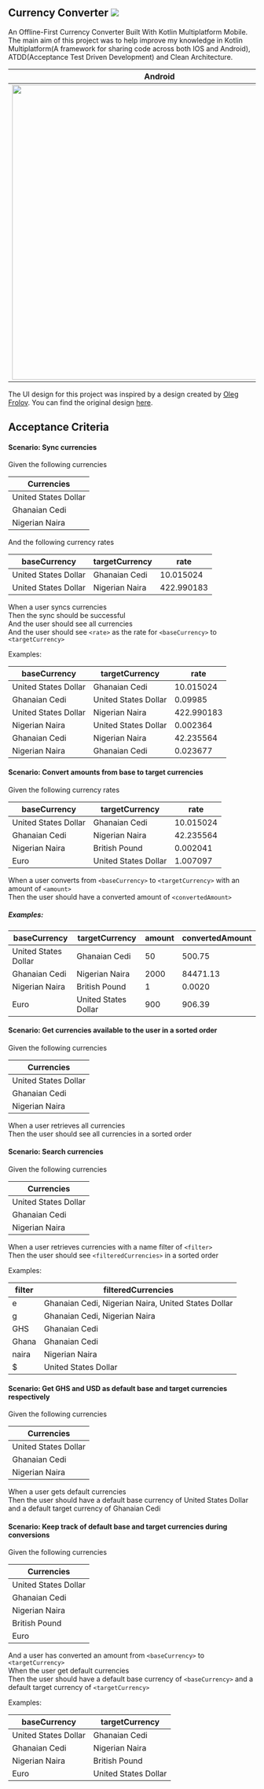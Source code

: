 ## Currency Converter ![](https://github.com/KwabenBerko/Currency-Converter/actions/workflows/master.yml/badge.svg)

An Offline-First Currency Converter Built With Kotlin Multiplatform Mobile. The main aim of this project was to help improve my knowledge in Kotlin Multiplatform(A framework for sharing code across both IOS and Android), ATDD(Acceptance Test Driven Development) and Clean Architecture.


| Android                                        | iOS                                        |
|------------------------------------------------|--------------------------------------------|
| <img src="art/android_demo.gif" height="600"/> | <img src="art/ios_demo.gif" height="600"/> |

The UI design for this project was inspired by a design created
by [Oleg Frolov](https://dribbble.com/Volorf). You can find the original
design [here](https://dribbble.com/shots/3667983-Currency-converter).


## Acceptance Criteria

#### Scenario: Sync currencies

Given the following currencies

| Currencies           |
|----------------------|
| United States Dollar |
| Ghanaian Cedi        |
| Nigerian Naira       |

And the following currency rates

| baseCurrency         | targetCurrency | rate       |
|----------------------|----------------|------------|
| United States Dollar | Ghanaian Cedi  | 10.015024  |
| United States Dollar | Nigerian Naira | 422.990183 |

When a user syncs currencies  
Then the sync should be successful  
And the user should see all currencies  
And the user should see `<rate>` as the rate for `<baseCurrency>` to `<targetCurrency>`

Examples:

| baseCurrency         | targetCurrency       | rate       |
|----------------------|----------------------|------------|
| United States Dollar | Ghanaian Cedi        | 10.015024  | 
| Ghanaian Cedi        | United States Dollar | 0.09985    |
| United States Dollar | Nigerian Naira       | 422.990183 |
| Nigerian Naira       | United States Dollar | 0.002364   | 
| Ghanaian Cedi        | Nigerian Naira       | 42.235564  | 
| Nigerian Naira       | Ghanaian Cedi        | 0.023677   |

#### Scenario: Convert amounts from base to target currencies

Given the following currency rates

| baseCurrency         | targetCurrency       | rate      |
|----------------------|----------------------|-----------|
| United States Dollar | Ghanaian Cedi        | 10.015024 |
| Ghanaian Cedi        | Nigerian Naira       | 42.235564 |
| Nigerian Naira       | British Pound        | 0.002041  |
| Euro                 | United States Dollar | 1.007097  |

When a user converts from `<baseCurrency>` to `<targetCurrency>` with an amount of `<amount>`  
Then the user should have a converted amount of  `<convertedAmount>`

##### Examples:

| baseCurrency         | targetCurrency       | amount | convertedAmount |
|----------------------|----------------------|--------|-----------------|
| United States Dollar | Ghanaian Cedi        | 50     | 500.75          |
| Ghanaian Cedi        | Nigerian Naira       | 2000   | 84471.13        |
| Nigerian Naira       | British Pound        | 1      | 0.0020          |
| Euro                 | United States Dollar | 900    | 906.39          |

#### Scenario: Get currencies available to the user in a sorted order

Given the following currencies

| Currencies           |
|----------------------|
| United States Dollar |
| Ghanaian Cedi        |
| Nigerian Naira       |

When a user retrieves all currencies  
Then the user should see all currencies in a sorted order

#### Scenario: Search currencies

Given the following currencies

| Currencies           |
|----------------------|
| United States Dollar |
| Ghanaian Cedi        |
| Nigerian Naira       |

When a user retrieves currencies with a name filter of `<filter>`   
Then the user should see `<filteredCurrencies>` in a sorted order

Examples:

| filter | filteredCurrencies                                  |
|--------|-----------------------------------------------------|
| e      | Ghanaian Cedi, Nigerian Naira, United States Dollar |
| g      | Ghanaian Cedi, Nigerian Naira                       |
| GHS    | Ghanaian Cedi                                       |
| Ghana  | Ghanaian Cedi                                       |
| naira  | Nigerian Naira                                      |
| $      | United States Dollar                                |

#### Scenario: Get GHS and USD as default base and target currencies respectively

Given the following currencies

| Currencies           |
|----------------------|
| United States Dollar |
| Ghanaian Cedi        |
| Nigerian Naira       |

When a user gets default currencies  
Then the user should have a default base currency of United States Dollar and a default target
currency of Ghanaian Cedi

#### Scenario: Keep track of default base and target currencies during conversions

Given the following currencies

| Currencies           |
|----------------------|
| United States Dollar |
| Ghanaian Cedi        |
| Nigerian Naira       |
| British Pound        |
| Euro                 |

And a user has converted an amount from `<baseCurrency>` to `<targetCurrency>`  
When the user get default currencies  
Then the user should have a default base currency of `<baseCurrency>` and a default target currency
of `<targetCurrency>`

Examples:

| baseCurrency         | targetCurrency       |
|----------------------|----------------------|
| United States Dollar | Ghanaian Cedi        |
| Ghanaian Cedi        | Nigerian Naira       |
| Nigerian Naira       | British Pound        |
| Euro                 | United States Dollar |
